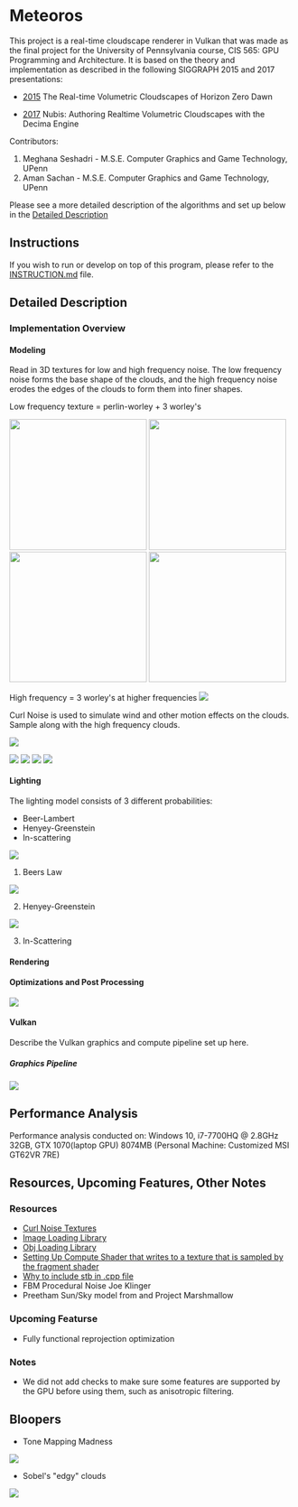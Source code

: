 # Meteoros
This project is a real-time cloudscape renderer in Vulkan that was made as the final project for the University of Pennsylvania course, CIS 565: GPU Programming and Architecture. It is based on the theory and implementation as described in the following SIGGRAPH 2015 and 2017 presentations: 

* [2015](https://www.guerrilla-games.com/read/the-real-time-volumetric-cloudscapes-of-horizon-zero-dawn) The Real-time Volumetric Cloudscapes of Horizon Zero Dawn

* [2017](https://www.guerrilla-games.com/read/nubis-authoring-real-time-volumetric-cloudscapes-with-the-decima-engine) Nubis: Authoring Realtime Volumetric Cloudscapes with the Decima Engine 

Contributors:
1. Meghana Seshadri - M.S.E. Computer Graphics and Game Technology, UPenn
2. Aman Sachan - M.S.E. Computer Graphics and Game Technology, UPenn
 

Please see a more detailed description of the algorithms and set up below in the [Detailed Description](https://github.com/Aman-Sachan-asach/Meteoros#detailed-description)


## Instructions

If you wish to run or develop on top of this program, please refer to the [INSTRUCTION.md](https://github.com/Aman-Sachan-asach/Meteoros/blob/master/INSTRUCTION.md) file.


## Detailed Description


### Implementation Overview 

#### Modeling

Read in 3D textures for low and high frequency noise. The low frequency noise forms the base shape of the clouds, and the high frequency noise erodes the edges of the clouds to form them into finer shapes.

Low frequency texture = perlin-worley + 3 worley's

<img src="/images/perlinworleyNoise.png" width="243.25" height="231.25">
<img src="/images/worleyNoiseLayer1.png" width="243.25" height="231.25">
<img src="/images/worleyNoiseLayer2.png" width="243.25" height="231.25">
<img src="/images/worleyNoiseLayer3.png" width="243.25" height="231.25">


High frequency = 3 worley's at higher frequencies
![](/images/highFrequencyDetail.png)


Curl Noise is used to simulate wind and other motion effects on the clouds. Sample along with the high frequency clouds.

![](/images/curlNoise.png)


![](/images/cloudmodelling.png)
![](/images/erodeclouds.png)
![](/images/modellingClouds.png)
![](/images/modellingClouds1.png)



#### Lighting

The lighting model consists of 3 different probabilities:

* Beer-Lambert
* Henyey-Greenstein
* In-scattering

![](/images/FinalLightingModel.png)


1. Beers Law

![](/images/beerslaw.png)


2. Henyey-Greenstein

![](/images/beerspowderlaw.png)


3. In-Scattering



#### Rendering 


#### Optimizations and Post Processing 

![](/images/sampleoptimisation.png)


#### Vulkan

Describe the Vulkan graphics and compute pipeline set up here.

##### Graphics Pipeline
![](/images/SimplifiedPipeline.png)


## Performance Analysis 

Performance analysis conducted on: Windows 10, i7-7700HQ @ 2.8GHz 32GB, GTX 1070(laptop GPU) 8074MB (Personal Machine: Customized MSI GT62VR 7RE)


## Resources, Upcoming Features, Other Notes

### Resources
- [Curl Noise Textures](http://bitsquid.blogspot.com/2016/07/volumetric-clouds.html)
- [Image Loading Library](https://github.com/nothings/stb)
- [Obj Loading Library](https://github.com/syoyo/tinyobjloader)
- [Setting Up Compute Shader that writes to a texture that is sampled by the fragment shader]( https://github.com/SaschaWillems/Vulkan/tree/master/examples/raytracing)
- [Why to include stb in .cpp file](https://stackoverflow.com/questions/43348798/double-inclusion-and-headers-only-library-stbi-image)
- FBM Procedural Noise Joe Klinger 
- Preetham Sun/Sky model from and Project Marshmallow 

### Upcoming Featurse
- Fully functional reprojection optimization 

### Notes
- We did not add checks to make sure some features are supported by the GPU before using them, such as anisotropic filtering.


## Bloopers

* Tone Mapping Madness

![](/images/READMEImages/meg01.gif)


* Sobel's "edgy" clouds

![](/images/READMEImages/meg02.gif)